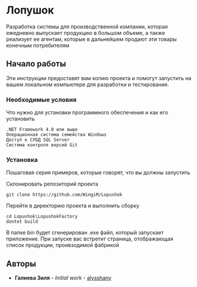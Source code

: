 # Лопушок

Разработка системы для производственной компании, которая ежедневно выпускает продукцию в большом объеме, а также реализует ее агентам, которые в дальнейшем продают эти товары конечным потребителям

## Начало работы

Эти инструкции предоставят вам копию проекта и помогут запустить на вашем локальном компьютере для разработки и тестирования.

### Необходимые условия

Что нужно для установки программного обеспечения и как его установить

```
.NET Framework 4.8 или выше
Операционная система семейства Windows
Доступ к СУБД SQL Server
Система контроля версий Git
```

### Установка

Пошаговая серия примеров, которые говорят, что вы должны запустить

Склонировать репозиторий проекта

```
git clone https://github.com/WingiM/Lopushok
```

Перейти в директорию проекта и выполнить сборку

```
cd Lopushok\LopushokFactory
dontet build
```

В папке bin будет сгенерирован .exe файл, который запускает приложение. При запуске вас встретит страница, отображающая список продукции, проивзодимой фабрикой

## Авторы

- **Галиева Зиля** - _Initial work_ - [alysshany](https://github.com/alysshany)
